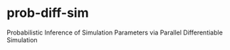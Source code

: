 # prob-diff-sim
Probabilistic Inference of Simulation Parameters via Parallel Differentiable Simulation
